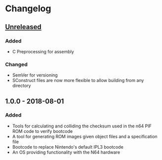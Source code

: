 # Changelog

## [Unreleased](https://github.com/pseudophpt/pseultra/compare/master...develop)

### Added
- C Preprocessing for assembly

### Changed
- SemVer for versioning
- SConstruct files are now more flexible to allow building from any directory

## 1.0.0 - 2018-08-01

### Added
- Tools for calculating and colliding the checksum used in the n64 PIF ROM code to verify bootcode
- A tool for generating ROM images given object files and a specification file
- Bootcode to replace Nintendo's default IPL3 bootcode
- An OS providing functionality with the N64 hardware
